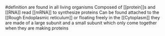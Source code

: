 #definition 
are found in all living organisms
Composed of [[protein]]s and [[RNA]]
read [[mRNA]] to synthesize proteins
Can be found attached to the [[Rough Endoplasmic reticulum]] or floating freely in the [[Cytoplasm]]
they are made of a large subunit and a small subunit which only come together when they are making proteins